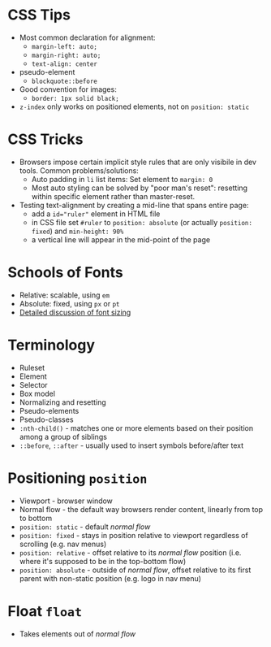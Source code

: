 # CSS Tips
* Most common declaration for alignment:
    * `margin-left: auto;` 
    * `margin-right: auto;`
    * `text-align: center`
* pseudo-element
    * `blockquote::before`
* Good convention for images:
    * `border: 1px solid black;`
* `z-index` only works on positioned elements, not on `position: static`

# CSS Tricks
* Browsers impose certain implicit style rules that are only visibile in dev tools. Common problems/solutions:
    * Auto padding in `li` list items: Set element to `margin: 0`
    * Most auto styling can be solved by "poor man's reset": resetting within specific element rather than master-reset.
* Testing text-alignment by creating a mid-line that spans entire page: 
    * add a `id="ruler"` element in HTML file
    * in CSS file set `#ruler` to `position: absolute` (or actually `position: fixed`) and `min-height: 90%`
    * a vertical line will appear in the mid-point of the page

# Schools of Fonts
* Relative: scalable, using `em`
* Absolute: fixed, using `px` or `pt`
* [Detailed discussion of font sizing](https://kyleschaeffer.com/development/css-font-size-em-vs-px-vs-pt-vs/)

# Terminology
* Ruleset 
* Element
* Selector
* Box model
* Normalizing and resetting
* Pseudo-elements
* Pseudo-classes
* `:nth-child()` - matches one or more elements based on their position among a group of siblings
* `::before`, `::after` - usually used to insert symbols before/after text

# Positioning `position`
* Viewport - browser window
* Normal flow - the default way browsers render content, linearly from top to bottom
* `position: static` -  default _normal flow_
* `position: fixed` - stays in position relative to viewport regardless of scrolling (e.g. nav menus)
* `position: relative` - offset relative to its _normal flow_ position (i.e. where it's supposed to be in the top-bottom flow)
* `position: absolute` - outside of _normal flow_, offset relative to its first parent with non-static position (e.g. logo in nav menu)

# Float `float`
* Takes elements out of _normal flow_
